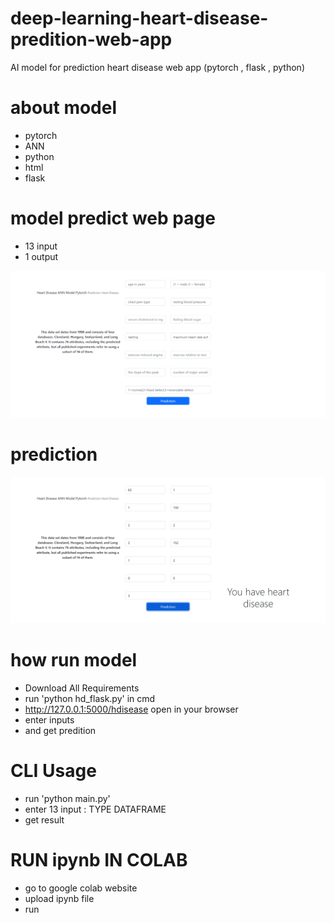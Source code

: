 # deep-learning-heart-disease-predition-web-app
AI model for prediction heart disease web app (pytorch , flask , python)
# about model 
- pytorch
- ANN
- python 
- html
- flask

# model predict web page 
- 13 input
- 1 output 

![predict web page](images/a1.png)  
 
# prediction 
![predict web page](images/a2.png) 


# how run model 
- Download All Requirements
- run 'python hd_flask.py' in cmd
- http://127.0.0.1:5000/hdisease open in your browser
- enter inputs
- and get predition 

# CLI Usage

- run 'python main.py'
- enter 13 input : TYPE DATAFRAME
- get result

# RUN ipynb IN COLAB
- go to google colab website
- upload ipynb file 
- run
